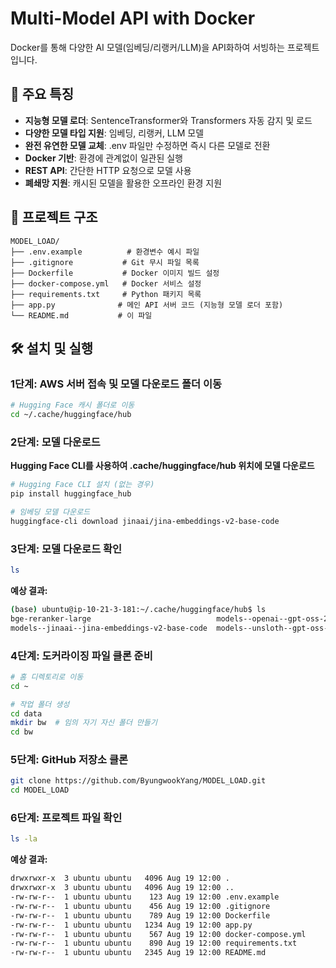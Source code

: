 # Multi-Model API with Docker

Docker를 통해 다양한 AI 모델(임베딩/리랭커/LLM)을 API화하여 서빙하는 프로젝트입니다.

## 🚀 주요 특징

- **지능형 모델 로더**: SentenceTransformer와 Transformers 자동 감지 및 로드
- **다양한 모델 타입 지원**: 임베딩, 리랭커, LLM 모델
- **완전 유연한 모델 교체**: .env 파일만 수정하면 즉시 다른 모델로 전환
- **Docker 기반**: 환경에 관계없이 일관된 실행
- **REST API**: 간단한 HTTP 요청으로 모델 사용
- **폐쇄망 지원**: 캐시된 모델을 활용한 오프라인 환경 지원

## 📁 프로젝트 구조

```
MODEL_LOAD/
├── .env.example          # 환경변수 예시 파일
├── .gitignore           # Git 무시 파일 목록
├── Dockerfile           # Docker 이미지 빌드 설정
├── docker-compose.yml   # Docker 서비스 설정
├── requirements.txt     # Python 패키지 목록
├── app.py              # 메인 API 서버 코드 (지능형 모델 로더 포함)
└── README.md           # 이 파일
```

## 🛠️ 설치 및 실행

### 1단계: AWS 서버 접속 및 모델 다운로드 폴더 이동

```bash
# Hugging Face 캐시 폴더로 이동
cd ~/.cache/huggingface/hub
```

### 2단계: 모델 다운로드

**Hugging Face CLI를 사용하여 .cache/huggingface/hub 위치에 모델 다운로드**

```bash
# Hugging Face CLI 설치 (없는 경우)
pip install huggingface_hub

# 임베딩 모델 다운로드
huggingface-cli download jinaai/jina-embeddings-v2-base-code
```

### 3단계: 모델 다운로드 확인

```bash
ls
```

**예상 결과:**
```bash
(base) ubuntu@ip-10-21-3-181:~/.cache/huggingface/hub$ ls
bge-reranker-large                            models--openai--gpt-oss-20b
models--jinaai--jina-embeddings-v2-base-code  models--unsloth--gpt-oss-20b-GGUF
```

### 4단계: 도커라이징 파일 클론 준비

```bash
# 홈 디렉토리로 이동
cd ~

# 작업 폴더 생성
cd data
mkdir bw  # 임의 자기 자신 폴더 만들기
cd bw 
```

### 5단계: GitHub 저장소 클론

```bash
git clone https://github.com/ByungwookYang/MODEL_LOAD.git
cd MODEL_LOAD
```

### 6단계: 프로젝트 파일 확인

```bash
ls -la
```

**예상 결과:**
```bash
drwxrwxr-x  3 ubuntu ubuntu   4096 Aug 19 12:00 .
drwxrwxr-x  3 ubuntu ubuntu   4096 Aug 19 12:00 ..
-rw-rw-r--  1 ubuntu ubuntu    123 Aug 19 12:00 .env.example
-rw-rw-r--  1 ubuntu ubuntu    456 Aug 19 12:00 .gitignore
-rw-rw-r--  1 ubuntu ubuntu    789 Aug 19 12:00 Dockerfile
-rw-rw-r--  1 ubuntu ubuntu   1234 Aug 19 12:00 app.py
-rw-rw-r--  1 ubuntu ubuntu    567 Aug 19 12:00 docker-compose.yml
-rw-rw-r--  1 ubuntu ubuntu    890 Aug 19 12:00 requirements.txt
-rw-rw-r--  1 ubuntu ubuntu   2345 Aug 19 12:00 README.md
```
